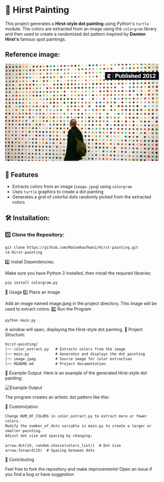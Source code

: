 # 🎨 Hirst Painting

This project generates a **Hirst-style dot painting** using Python's `turtle` module. The colors are extracted from an image using the `colorgram` library and then used to create a randomized dot pattern inspired by **Damien Hirst's** famous spot paintings.

## Reference image:
![Example Output](reference-image.jpg)

## 📌 Features
- Extracts colors from an image (`image.jpeg`) using `colorgram`
- Uses `turtle` graphics to create a dot painting
- Generates a grid of colorful dots randomly picked from the extracted colors

## 🛠️ Installation:

### 1️⃣ Clone the Repository:

    git clone https://github.com/MatanKaufman1/Hirst-painting.git
    cd Hirst-painting

2️⃣ Install Dependencies:

Make sure you have Python 3 installed, then install the required libraries:

    pip install colorgram.py

🚀 Usage
1️⃣ Place an Image

Add an image named image.jpeg in the project directory. This image will be used to extract colors.
2️⃣ Run the Program

    python main.py

A window will open, displaying the Hirst-style dot painting.
📝 Project Structure:

    Hirst-painting/
    │── color_extract.py   # Extracts colors from the image
    │── main.py            # Generates and displays the dot painting
    │── image.jpeg         # Source image for color extraction
    │── README.md          # Project documentation

🎯 Example Output:
Here is an example of the generated Hirst-style dot painting:

![Example Output](example.jpg)

The program creates an artistic dot pattern like this:

📌 Customization

    Change NUM_OF_COLORS in color_extract.py to extract more or fewer colors.
    Modify the number_of_dots variable in main.py to create a larger or smaller painting.
    Adjust dot size and spacing by changing:

    arrow.dot(19, random.choice(colors_list))  # Dot size
    arrow.forward(25)  # Spacing between dots

🤝 Contributing

Feel free to fork the repository and make improvements! Open an issue if you find a bug or have suggestion